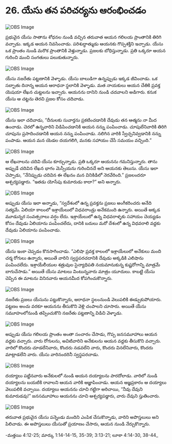 # 26. యేసు తన పరిచర్యను ఆరంభించడం

![OBS Image](https://cdn.door43.org/obs/jpg/360px/obs-en-26-01.jpg)

ప్రభువైన యేసు సాతాను శోధనల నుండి వచ్చిన తరువాత ఆయన గలిలయ ప్రాంతానికి తిరిగి వచ్చాడు. ఇక్కడ ఆయన నివసించాడు. పరిశుద్ధాత్ముడు ఆయనకు గొప్పశక్తిని ఇచ్చాడు. యేసు ఒక ప్రాంతం నుండి మరొక ప్రాంతానికి వెళ్తున్నాడు. ప్రజలకు బోధిస్తున్నాడు. ప్రతి ఒక్కరూ ఆయన గురించి మంచి సంగతులు పలుకుతున్నారు. 

![OBS Image](https://cdn.door43.org/obs/jpg/360px/obs-en-26-02.jpg)

యేసు నజరేతు పట్టణానికి వెళ్ళాడు. యేసు బాలుడిగా ఉన్నప్పుడు ఇక్కడ జీవించాడు. ఒక సబ్బాతు దినాన్న ఆయన ఆరాధనా స్థలానికి వెళ్ళాడు. మత నాయకులు ఆయన చేతికి ప్రవక్త యెషయా లేఖన చుట్టలను ఇచ్చారు. ఆయనను దానిని నుండి చదవాలని అడిగారు. కనుక యేసు ఆ చట్టను తెరచి ప్రజల కోసం చదివాడు.  

![OBS Image](https://cdn.door43.org/obs/jpg/360px/obs-en-26-03.jpg)

యేసు ఇలా చదివాడు, “దీనులకు సువార్తను ప్రకటించడానికి దేవుడు తన ఆత్మను నా మీద ఉంచాడు. చెరలో ఉన్నవారిని విడిపించడానికి ఆయన నన్ను పంపించాడు. చూపులేనివారికి తిరిగి చూపును ప్రసాదించడానికి ఆయన నన్ను పంపించాడు. నలిగిన వారికి స్వేచ్చనివ్వడానికి నన్ను పంపాడు. ఆయన మన యెడల దయగలిగి, మనకు సహాయం చేసే సమయం వచ్చింది.”

![OBS Image](https://cdn.door43.org/obs/jpg/360px/obs-en-26-04.jpg)

ఆ లేఖనాలను చదివి యేసు కూర్చున్నాడు. ప్రతి ఒక్కరూ ఆయనను గమనిస్తున్నారు. తాను అప్పుడే చదివిన లేఖన భాగం మెస్సీయను గురించినదే అని ఆయనకు తెలుసు. యేసు ఇలా చెప్పాడు, “నేనిప్పుడు చదివిన ఈ లేఖనం మన వినికిడిలో నెరవేరింది.” ప్రజలందరూ ఆశ్చర్యపడ్డారు. “ఇతడు యోసేపు కుమారుడు కాదా?” అని అన్నారు.

![OBS Image](https://cdn.door43.org/obs/jpg/360px/obs-en-26-05.jpg)

అప్పుడు యేసు ఇలా అన్నాడు, “స్వదేశంలో ఉన్న ప్రవక్తను ప్రజలు అంగీకరించరు అనేది సత్యమే. ఏలియా కాలంలో ఇశ్రాయేలులో విధవరాండ్రు అనేకమంది ఉన్నారు. అయితే అక్కడ మూడున్నర సంవత్సరాలు వర్షం లేదు. ఇశ్రాయేలులో ఉన్న విధవరాళ్ళకు సహాయం చెయ్యడం కోసం దేవుడు ఏలియాను పంపించలేదు, దానికి బదులు మరో దేశంలో ఉన్న విధవరాలి వద్దకు దేవుడు ఏలియాను పంపించాడు. 

![OBS Image](https://cdn.door43.org/obs/jpg/360px/obs-en-26-06.jpg)

యేసు ఇంకా చెప్పడం కొనసాగించాడు. “ఎలిషా ప్రవక్త కాలంలో ఇశ్రాయేలులో అనేకులు మంది చర్మ రోగులు ఉన్నారు, అయితే వారిని స్వస్థపరచదానికి దేవుడు అక్కడికి ఎలిషాను పంపించలేదు. ఇశ్రాయేలీయుల శత్రువుల సైన్యాధిపతి నయమానుకున్న కుష్టరోగాన్ని మాత్రమే బాగుచేసాడు.” అయితే యేసు మాటలు వింటున్నవారు మాత్రం యూదులు. కాబట్టి యేసు చెప్పిన ఈ మాటను వినినవారు ఆయనమీద కోపగించుకొన్నారు.

![OBS Image](https://cdn.door43.org/obs/jpg/360px/obs-en-26-07.jpg)

నజరేతు ప్రజలు యేసును పట్టుకొన్నారు, ఆరాధనా స్థలంనుండి వెలుపలికి ఈడ్చుకుపోయారు. పట్టణం అంచు వరకూ ఆయనను తీసుకొని వెళ్లి చంపాలని చూసారు. అయితే యేసు సమూహంలోనుండి తప్పించుకొని నజరేతు పట్టణాన్ని విడిచి వెళ్ళాడు.

![OBS Image](https://cdn.door43.org/obs/jpg/360px/obs-en-26-08.jpg)

అప్పుడు యేసు గలిలయ ప్రాంతం అంతా సంచారం చేసాడు, గొప్ప జనసమూహాలు ఆయన వద్దకు వచ్చారు. వారు రోగులను, అవిటివారిని అనేకులను ఆయన వద్దకు తీసుకొని వచ్చారు. వారిలో కొందరు చూడలేనివారు, కొందరు నడవలేని వారు, కొందరు వినలేనివారు, కొందరు మాట్లాడలేని వారు. యేసు వారినందరినీ స్వస్థపరచాడు.

![OBS Image](https://cdn.door43.org/obs/jpg/360px/obs-en-26-09.jpg)

దయ్యాలు పట్టినవారు అనేకులలో నుండి ఆయన దయ్యాలను పారదోలాడు. వారిలో నుండి దయ్యాలను బయటికి రావాలని ఆయన వారికి ఆజ్ఞాపించాడు. ఆయన ఆజ్ఞప్రకారం ఆ దయ్యాలు వెలుపలికి వచ్చాయి. దయ్యాలు ఆయనను చూచి గట్టిగా అరిచాయి, “నీవు దేవుని కుమారుడవు!” జనసమూహాలు ఆయనను చూచి ఆశ్చర్యపడ్డారు, వారు దేవుని స్తుతించారు.  

![OBS Image](https://cdn.door43.org/obs/jpg/360px/obs-en-26-10.jpg)

తరువాత ప్రభువైన యేసు పన్నెండు మందిని ఎంపిక చేసుకొన్నాడు, వారిని అపొస్తలులు అని పిలిచాడు. ఈ అపొస్తలులు యేసుతో ప్రయాణం చేసారు, ఆయన నుండి నేర్చుకొన్నారు.

-మత్తయి 4:12-25; మార్కు 1:14-14-15, 35-39; 3:13-21; లూకా 4:14-30, 38-44_


